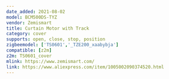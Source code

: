 ```yaml
---
date_added: 2021-08-02
model: BCM500DS-TYZ
vendor: Zemismart
title: Curtain Motor with Track
category: cover
supports: open, close, stop, position
zigbeemodel: ['TS0601','_TZE200_xaabybja']
compatible: [z2m]
z2m: TS0601_cover
mlink: https://www.zemismart.com/
link: https://www.aliexpress.com/item/1005002090374520.html
---
```

